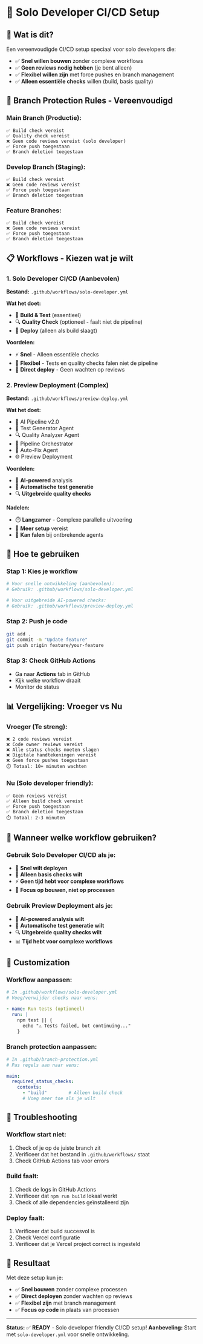 # 🚀 Solo Developer CI/CD Setup

## 🎯 **Wat is dit?**

Een vereenvoudigde CI/CD setup speciaal voor solo developers die:
- ✅ **Snel willen bouwen** zonder complexe workflows
- ✅ **Geen reviews nodig hebben** (je bent alleen)
- ✅ **Flexibel willen zijn** met force pushes en branch management
- ✅ **Alleen essentiële checks** willen (build, basis quality)

## 🔧 **Branch Protection Rules - Vereenvoudigd**

### **Main Branch (Productie):**
```
✅ Build check vereist
✅ Quality check vereist
❌ Geen code reviews vereist (solo developer)
✅ Force push toegestaan
✅ Branch deletion toegestaan
```

### **Develop Branch (Staging):**
```
✅ Build check vereist
❌ Geen code reviews vereist
✅ Force push toegestaan
✅ Branch deletion toegestaan
```

### **Feature Branches:**
```
✅ Build check vereist
❌ Geen code reviews vereist
✅ Force push toegestaan
✅ Branch deletion toegestaan
```

## 📋 **Workflows - Kiezen wat je wilt**

### **1. Solo Developer CI/CD (Aanbevolen)**
**Bestand:** `.github/workflows/solo-developer.yml`

**Wat het doet:**
- 🔨 **Build & Test** (essentieel)
- 🔍 **Quality Check** (optioneel - faalt niet de pipeline)
- 🚀 **Deploy** (alleen als build slaagt)

**Voordelen:**
- ⚡ **Snel** - Alleen essentiële checks
- 🔄 **Flexibel** - Tests en quality checks falen niet de pipeline
- 🚀 **Direct deploy** - Geen wachten op reviews

### **2. Preview Deployment (Complex)**
**Bestand:** `.github/workflows/preview-deploy.yml`

**Wat het doet:**
- 🤖 AI Pipeline v2.0
- 🧪 Test Generator Agent
- 🔍 Quality Analyzer Agent
- 🎯 Pipeline Orchestrator
- 🔧 Auto-Fix Agent
- 🌐 Preview Deployment

**Voordelen:**
- 🤖 **AI-powered** analysis
- 🧪 **Automatische test generatie**
- 🔍 **Uitgebreide quality checks**

**Nadelen:**
- ⏱️ **Langzamer** - Complexe parallelle uitvoering
- 🔧 **Meer setup** vereist
- 🚨 **Kan falen** bij ontbrekende agents

## 🚀 **Hoe te gebruiken**

### **Stap 1: Kies je workflow**
```bash
# Voor snelle ontwikkeling (aanbevolen):
# Gebruik: .github/workflows/solo-developer.yml

# Voor uitgebreide AI-powered checks:
# Gebruik: .github/workflows/preview-deploy.yml
```

### **Stap 2: Push je code**
```bash
git add .
git commit -m "Update feature"
git push origin feature/your-feature
```

### **Stap 3: Check GitHub Actions**
- Ga naar **Actions** tab in GitHub
- Kijk welke workflow draait
- Monitor de status

## 📊 **Vergelijking: Vroeger vs Nu**

### **Vroeger (Te streng):**
```
❌ 2 code reviews vereist
❌ Code owner reviews vereist
❌ Alle status checks moeten slagen
❌ Digitale handtekeningen vereist
❌ Geen force pushes toegestaan
⏱️ Totaal: 10+ minuten wachten
```

### **Nu (Solo developer friendly):**
```
✅ Geen reviews vereist
✅ Alleen build check vereist
✅ Force push toegestaan
✅ Branch deletion toegestaan
⏱️ Totaal: 2-3 minuten
```

## 🎯 **Wanneer welke workflow gebruiken?**

### **Gebruik Solo Developer CI/CD als je:**
- 🚀 **Snel wilt deployen**
- 🔧 **Alleen basis checks wilt**
- ⚡ **Geen tijd hebt voor complexe workflows**
- 🎯 **Focus op bouwen, niet op processen**

### **Gebruik Preview Deployment als je:**
- 🤖 **AI-powered analysis wilt**
- 🧪 **Automatische test generatie wilt**
- 🔍 **Uitgebreide quality checks wilt**
- 📊 **Tijd hebt voor complexe workflows**

## 🔧 **Customization**

### **Workflow aanpassen:**
```yaml
# In .github/workflows/solo-developer.yml
# Voeg/verwijder checks naar wens:

- name: Run tests (optioneel)
  run: |
    npm test || {
      echo "⚠️ Tests failed, but continuing..."
    }
```

### **Branch protection aanpassen:**
```yaml
# In .github/branch-protection.yml
# Pas regels aan naar wens:

main:
  required_status_checks:
    contexts:
      - "build"        # Alleen build check
      # Voeg meer toe als je wilt
```

## 🚨 **Troubleshooting**

### **Workflow start niet:**
1. Check of je op de juiste branch zit
2. Verificeer dat het bestand in `.github/workflows/` staat
3. Check GitHub Actions tab voor errors

### **Build faalt:**
1. Check de logs in GitHub Actions
2. Verificeer dat `npm run build` lokaal werkt
3. Check of alle dependencies geïnstalleerd zijn

### **Deploy faalt:**
1. Verificeer dat build succesvol is
2. Check Vercel configuratie
3. Verificeer dat je Vercel project correct is ingesteld

## 🎉 **Resultaat**

Met deze setup kun je:
- ✅ **Snel bouwen** zonder complexe processen
- ✅ **Direct deployen** zonder wachten op reviews
- ✅ **Flexibel zijn** met branch management
- ✅ **Focus op code** in plaats van processen

---

**Status:** ✅ **READY** - Solo developer friendly CI/CD setup!
**Aanbeveling:** Start met `solo-developer.yml` voor snelle ontwikkeling.